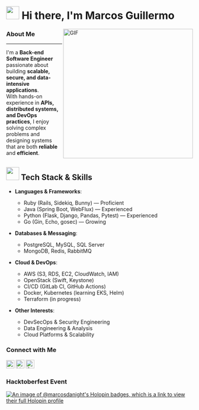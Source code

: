 # <img src="https://media.giphy.com/media/hvRJCLFzcasrR4ia7z/giphy.gif" width="35px" style="margin-bottom:-5px"/> Hi there, I'm Marcos Guillermo
<img align="right" alt="GIF" src="https://media3.giphy.com/media/v1.Y2lkPTc5MGI3NjExcWFvaXd6YTBkbTJ4bzFsZXo4eXd1dTFoanRnemJ4aDlyMTZoa3JpcyZlcD12MV9pbnRlcm5hbF9naWZfYnlfaWQmY3Q9Zw/2wGXK84nfEtR1JHe1H/giphy.gif" width="350" >

### About Me
---
I'm a **Back-end Software Engineer** passionate about building **scalable, secure, and data-intensive applications**.  
With hands-on experience in **APIs, distributed systems, and DevOps practices**, I enjoy solving complex problems and designing systems that are both **reliable** and **efficient**.


## <img src="https://media.giphy.com/media/QTfX9Ejfra3ZmNxh6B/giphy.gif" width="35px" style="margin-bottom:-5px"/> Tech Stack & Skills

- **Languages & Frameworks**:  
  - Ruby (Rails, Sidekiq, Bunny) — Proficient  
  - Java (Spring Boot, WebFlux) — Experienced  
  - Python (Flask, Django, Pandas, Pytest) — Experienced  
  - Go (Gin, Echo, gosec) — Growing  

- **Databases & Messaging**:  
  - PostgreSQL, MySQL, SQL Server  
  - MongoDB, Redis, RabbitMQ  

- **Cloud & DevOps**:  
  - AWS (S3, RDS, EC2, CloudWatch, IAM)  
  - OpenStack (Swift, Keystone)  
  - CI/CD (GitLab CI, GitHub Actions)  
  - Docker, Kubernetes (learning EKS, Helm)  
  - Terraform (in progress)  
- **Other Interests**:  
  - DevSecOps & Security Engineering  
  - Data Engineering & Analysis  
  - Cloud Platforms & Scalability
<!-- 
### Stats

![Marcos GitHub stats](https://github-readme-stats.vercel.app/api?username=MarcosDaNight&show_icons=true&bg_color=0000&text_color=AAA&hide_border=true&count_private=true)
[![GitHub Streak](https://streak-stats.demolab.com?user=MarcosDaNight&theme=neon_blurange&hide_border=true&background=DD272700&stroke=296ECA&ring=296ECA&fire=296ECA&sideNums=AAAAAA&dates=296ECA&currStreakNum=AAAAAA&currStreakLabel=AAAAAA&border=296ECA&sideLabels=AAAAAA)](https://git.io/streak-stats)
![Top Languages](https://github-readme-stats.vercel.app/api/top-langs/?username=MarcosDaNight&layout=compact&bg_color=0000&text_color=AAA&hide_border=true&count_private=true)
-->
### Connect with Me

[<img src="https://img.shields.io/github/followers/MarcosDaNight?label=Follow%20me&style=social" height="22" title="Follow me" />](https://github.com/MarcosDaNight) 
[<img src="https://img.shields.io/badge/-LinkedIn-%230077B5?style=for-the-badge&logo=linkedin&logoColor=white=https://www.linkedin.com/in/marcos-guillermo-de-s%C3%A1-cat%C3%A3o-cosson-b4a198193/" height="23" title="LinkedIn" />](https://www.linkedin.com/in/marcos-guillermo/)
[<img src="https://img.shields.io/badge/Gmail-D14836?style=for-the-badge&logo=gmail&logoColor=white" height="23" title="Gmail" />](mailto:marcos.cosson@ccc.ufcg.edu.br)
### Hacktoberfest Event

[![An image of @marcosdanight's Holopin badges, which is a link to view their full Holopin profile](https://holopin.me/marcosdanight)](https://holopin.io/@marcosdanight)




<!--
https://img.shields.io/badge/-Gmail-%23333?style=for-the-badge&logo=gmail&logoColor=Red
https://raw.githubusercontent.com/devicons/devicon/00f02ef57fb7601fd1ddcc2fe6fe670fef3ae3e4/icons/bash/bash-original.svg
https://raw.githubusercontent.com/devicons/devicon/master/icons/typescript/typescript-plain.svg
**MarcosDaNight/MarcosDaNight** is a ✨ _special_ ✨ repository because its `README.md` (this file) appears on your GitHub profile.

Here are some ideas to get you started:
<img src="https://i.pinimg.com/originals/5f/65/a9/5f65a9983b41c56fd86af99f4a8e1fbb.gif" width="35"> panda reading
- 🔭 I’m currently working on ...
- 🌱 I’m currently learning ...
- 👯 I’m looking to collaborate on ...
- 🤔 I’m looking for help with ...
- 💬 Ask me about ...
- 📫 How to reach me: https://img.shields.io/github/followers/MarcosDaNight?label=Follow%20me&style=social
- 😄 Pronouns: ...
- ⚡ Fun fact: ...
-->
